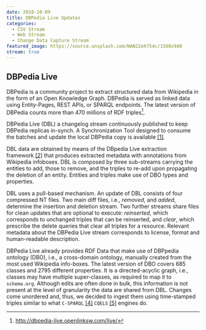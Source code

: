 ```yaml
---
date: 2018-10-09
title: DBPedia Live Updates
categories:
  - CSV Stream
  - Web Stream
  - Change Data Capture Stream
featured_image: https://source.unsplash.com/NAN22eh754c/1560x940
stream: true
---
```


DBPedia Live
------------

DBPedia is a community project to extract structured data from Wikipedia
in the form of an Open Knowledge Graph. DBPedia is served as linked data
using Entity-Pages, REST APIs, or SPARQL endpoints. The latest version
of DBPedia counts more than 470 millions of RDF triples[^1].

DBPedia Live (DBL) a changelog stream continuously published to keep
DBPedia replicas in-synch. A Synchronization Tool designed to consume
the batches and update the local DBPedia copy is
available [\[1\]](https://dblp.uni-trier.de/rec/bibtex/journals/program/MorseyLASH12).

DBL data are obtained by means of the DBpedia Live extraction
framework [\[2\]](https://dblp.uni-trier.de/rec/bibtex/journals/program/MorseyLASH12) that produces extracted
metadata with annotations from Wikipedia infoboxes. DBL is composed by
three sub-streams carrying the entities to add, those to remove, and the
triples to re-add upon propagating the deletion of an entity. Entities
and triples make use of DBO types and properties.

DBL uses a pull-based mechanism. An update of DBL consists of four
compressed NT files. Two main diff files, i.e., *removed*, and *added*,
determine the insertion and deletion stream. Two further streams share
files for clean updates that are optional to execute: *reinserted*,
which corresponds to unchanged triples that can be reinserted, and
*clear*, which prescribe the delete queries that clear all triples for a
resource. Relevant metadata about the DBPedia Live stream corresponds to
license, format and human-readable description.

DBPedia Live already provides RDF Data that make use of DBPpedia
ontology (DBO), i.e., a cross-domain ontology, manually created from the
most used Wikipedia info-boxes. The latest version of DBO covers 685
classes and 2795 different properties. It is a directed-acyclic graph,
i.e., classes may have multiple super-classes, as required to map it to
`schema.org`. Although edits are often done in bulk, this information is
not present at the level of granularity the data are shared from DBL.
Changes come unordered and, thus, we decided to ingest them using
time-stamped triples similar to what
`C-SPARQL` [\[4\]](https://dblp.uni-trier.de/rec/bibtex/conf/www/BarbieriV10)
`CQELS` [\[5\]](https://dblp.uni-trier.de/rec/bibtex/conf/debs/PhuocDTDH15) engines do.




[^1]: <http://dbpedia-live.openlinksw.com/live/>
